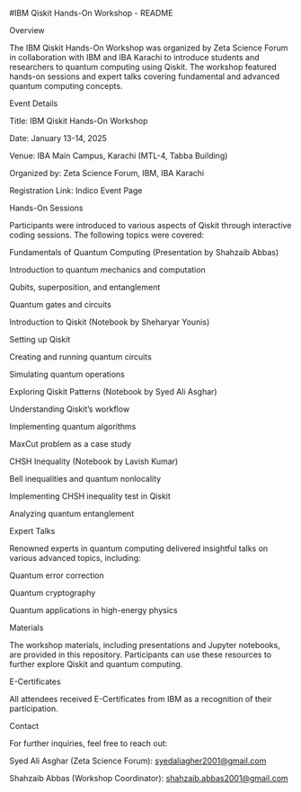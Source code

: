 #IBM Qiskit Hands-On Workshop - README

Overview

The IBM Qiskit Hands-On Workshop was organized by Zeta Science Forum in collaboration with IBM and IBA Karachi to introduce students and researchers to quantum computing using Qiskit. The workshop featured hands-on sessions and expert talks covering fundamental and advanced quantum computing concepts.

Event Details

Title: IBM Qiskit Hands-On Workshop

Date: January 13-14, 2025

Venue: IBA Main Campus, Karachi (MTL-4, Tabba Building)

Organized by: Zeta Science Forum, IBM, IBA Karachi

Registration Link: Indico Event Page

Hands-On Sessions

Participants were introduced to various aspects of Qiskit through interactive coding sessions. The following topics were covered:

Fundamentals of Quantum Computing (Presentation by Shahzaib Abbas)

Introduction to quantum mechanics and computation

Qubits, superposition, and entanglement

Quantum gates and circuits

Introduction to Qiskit (Notebook by Sheharyar Younis)

Setting up Qiskit

Creating and running quantum circuits

Simulating quantum operations

Exploring Qiskit Patterns (Notebook by Syed Ali Asghar)

Understanding Qiskit’s workflow

Implementing quantum algorithms

MaxCut problem as a case study

CHSH Inequality (Notebook by Lavish Kumar)

Bell inequalities and quantum nonlocality

Implementing CHSH inequality test in Qiskit

Analyzing quantum entanglement

Expert Talks

Renowned experts in quantum computing delivered insightful talks on various advanced topics, including:

Quantum error correction

Quantum cryptography

Quantum applications in high-energy physics

Materials

The workshop materials, including presentations and Jupyter notebooks, are provided in this repository. Participants can use these resources to further explore Qiskit and quantum computing.

E-Certificates

All attendees received E-Certificates from IBM as a recognition of their participation.

Contact

For further inquiries, feel free to reach out:

Syed Ali Asghar (Zeta Science Forum): syedaliagher2001@gmail.com

Shahzaib Abbas (Workshop Coordinator): shahzaib.abbas2001@gmail.com

